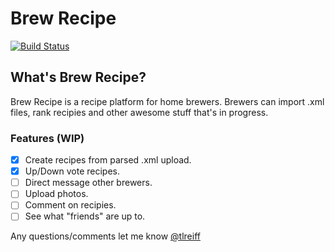 # Brew Recipe
[![Build Status](https://travis-ci.org/treiff/brew_recipe.svg?branch=master)](https://travis-ci.org/treiff/brew_recipe)

## What's Brew Recipe?
Brew Recipe is a recipe platform for home brewers.  Brewers can import .xml files, rank recipies and other awesome
stuff that's in progress.

### Features (WIP)
- [x] Create recipes from parsed .xml upload.
- [x] Up/Down vote recipes.
- [ ] Direct message other brewers.
- [ ] Upload photos.
- [ ] Comment on recipies.
- [ ] See what "friends" are up to.

Any questions/comments let me know [@tlreiff](https://twitter.com/tlreiff)
